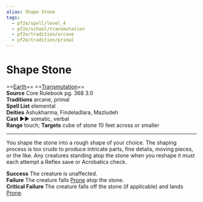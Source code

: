 ```yaml
---
alias: Shape Stone
tags:
  - pf2e/spell/level_4
  - pf2e/school/transmutation
  - pf2e/tradition/arcane
  - pf2e/tradition/primal
---
```


# Shape Stone

==[Earth](../../../Traits/Earth.md)== ==[Transmutation](../../../Traits/Transmutation.md)==  
__Source__ Core Rulebook pg. 368 3.0  
**Traditions** arcane, primal  
**Spell List** elemental  
**Deities** Ashukharma, Findeladlara, Mazludeh  
**Cast** ►► somatic, verbal  
**Range** touch; **Targets** cube of stone 10 feet across or smaller

---

You shape the stone into a rough shape of your choice. The shaping process is too crude to produce intricate parts, fine details, moving pieces, or the like. Any creatures standing atop the stone when you reshape it must each attempt a Reflex save or Acrobatics check.

**Success** The creature is unaffected.  
**Failure** The creature falls [Prone](../../../Conditions/Prone.md) atop the stone.  
**Critical Failure** The creature falls off the stone (if applicable) and lands [Prone](../../../Conditions/Prone.md).
